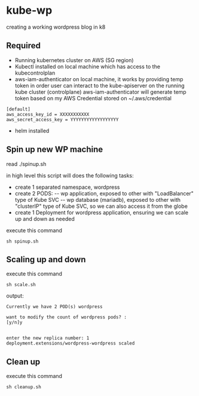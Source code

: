 # kube-wp
creating a working wordpress blog in k8

## Required ##
- Running kubernetes cluster on AWS (SG region)
- Kubectl installed on local machine which has access to the kubecontrolplan
- aws-iam-authenticator on local machine, it works by providing temp token in order user can interact to the kube-apiserver on the running kube cluster (controlplane)
aws-iam-authenticator will generate temp token based on my AWS Credential stored on ~/.aws/credential
```
[default]
aws_access_key_id = XXXXXXXXXXX
aws_secret_access_key = YYYYYYYYYYYYYYYYYY
```
- helm installed

## Spin up new WP machine ##
read ./spinup.sh

in high level this script will does the following tasks:
- create 1 separated namespace, wordpress
- create 2 PODS:
-- wp application, exposed to other with "LoadBalancer" type of Kube SVC
-- wp database (mariadb), exposed to other with "clusterIP" type of Kube SVC, so we can also access it from the globe
- create 1 Deployment for wordpress application, ensuring we can scale up and down as needed

execute this command
```
sh spinup.sh
```


## Scaling up and down ##
execute this command
```
sh scale.sh
```
output:

```
Currently we have 2 POD(s) wordpress

want to modify the count of wordpress pods? :
[y/n]y


enter the new replica number: 1
deployment.extensions/wordpress-wordpress scaled
```

## Clean up ##
execute this command
```
sh cleanup.sh
```

